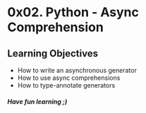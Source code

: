 # 0x02. Python - Async Comprehension
## Learning Objectives
* How to write an asynchronous generator
* How to use async comprehensions
* How to type-annotate generators
##### Have fun learning ;)
